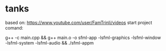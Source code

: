 # tanks
based on: https://www.youtube.com/user/FamTrinli/videos
start project comand:

g++ -c main.cpp && g++ main.o -o sfml-app -lsfml-graphics -lsfml-window -lsfml-system -lsfml-audio && ./sfml-appm
